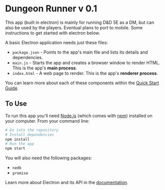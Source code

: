 # Dungeon Runner v 0.1

This app (built in electron) is mainly for running D&D 5E as a DM, but can also be used by the players. Eventual plans to port to mobile. Some instructions to get started with electron below.

A basic Electron application needs just these files:

- `package.json` - Points to the app's main file and lists its details and dependencies.
- `main.js` - Starts the app and creates a browser window to render HTML. This is the app's **main process**.
- `index.html` - A web page to render. This is the app's **renderer process**.

You can learn more about each of these components within the [Quick Start Guide](http://electron.atom.io/docs/tutorial/quick-start/).

## To Use

To run this app you'll need [Node.js](https://nodejs.org/en/download/) (which comes with [npm](http://npmjs.com)) installed on your computer. From your command line:

```bash
# Go into the repository
# Install dependencies
npm install
# Run the app
npm start
```

You will also need the following packages:

- `nedb`
- `promise`

Learn more about Electron and its API in the [documentation](http://electron.atom.io/docs/).
